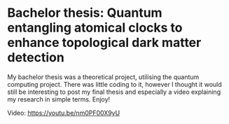 # Bachelor thesis: Quantum entangling atomical clocks to enhance topological dark matter detection

My bachelor thesis was a theoretical project, utilising the quantum computing project. There was little coding to it, however I thought it would still be interesting to post my final thesis and especially a video explaining my research in simple terms. Enjoy!

Video: https://youtu.be/nm0PF00X9yU
